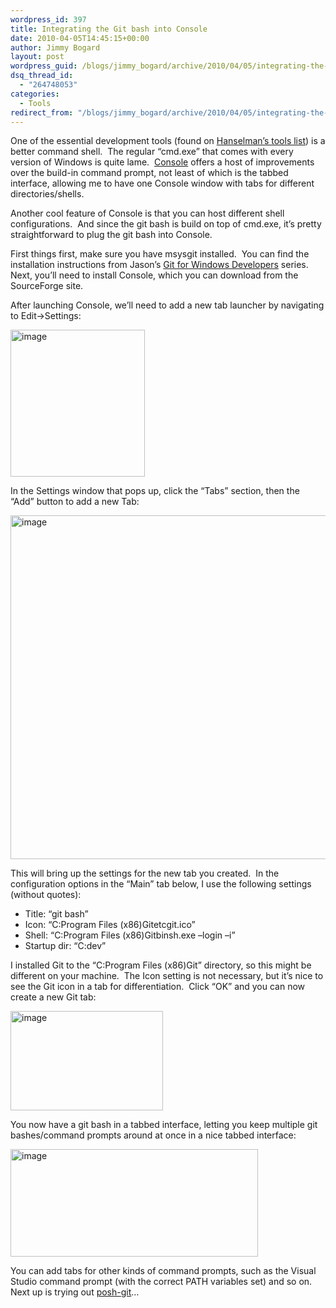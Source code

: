 ```yaml
---
wordpress_id: 397
title: Integrating the Git bash into Console
date: 2010-04-05T14:45:15+00:00
author: Jimmy Bogard
layout: post
wordpress_guid: /blogs/jimmy_bogard/archive/2010/04/05/integrating-the-git-bash-into-console.aspx
dsq_thread_id:
  - "264748053"
categories:
  - Tools
redirect_from: "/blogs/jimmy_bogard/archive/2010/04/05/integrating-the-git-bash-into-console.aspx/"
---
```

One of the essential development tools (found on [Hanselman’s tools list](http://hanselman.com/tools)) is a better command shell.&#160; The regular “cmd.exe” that comes with every version of Windows is quite lame.&#160; [Console](http://sourceforge.net/projects/console/) offers a host of improvements over the build-in command prompt, not least of which is the tabbed interface, allowing me to have one Console window with tabs for different directories/shells.

Another cool feature of Console is that you can host different shell configurations.&#160; And since the git bash is build on top of cmd.exe, it’s pretty straightforward to plug the git bash into Console.

First things first, make sure you have msysgit installed.&#160; You can find the installation instructions from Jason’s [Git for Windows Developers](http://www.lostechies.com/blogs/jason_meridth/archive/2009/06/01/git-for-windows-developers-git-series-part-1.aspx) series.&#160; Next, you’ll need to install Console, which you can download from the SourceForge site.

After launching Console, we’ll need to add a new tab launcher by navigating to Edit->Settings:

[<img style="border-bottom: 0px;border-left: 0px;border-top: 0px;border-right: 0px" border="0" alt="image" src="http://lostechies.com/jimmybogard/files/2011/03/image_thumb_706E3275.png" width="215" height="235" />](http://lostechies.com/jimmybogard/files/2011/03/image_05CBE7DE.png) 

In the Settings window that pops up, click the “Tabs” section, then the “Add” button to add a new Tab:

[<img style="border-bottom: 0px;border-left: 0px;border-top: 0px;border-right: 0px" border="0" alt="image" src="http://lostechies.com/jimmybogard/files/2011/03/image_thumb_2F5FB311.png" width="537" height="550" />](http://lostechies.com/jimmybogard/files/2011/03/image_7001FF80.png) 

This will bring up the settings for the new tab you created.&#160; In the configuration options in the “Main” tab below, I use the following settings (without quotes):

  * Title: “git bash”
  * Icon: “C:Program Files (x86)Gitetcgit.ico”
  * Shell: “C:Program Files (x86)Gitbinsh.exe &#8211;login –i”
  * Startup dir: “C:dev”

I installed Git to the “C:Program Files (x86)Git” directory, so this might be different on your machine.&#160; The Icon setting is not necessary, but it’s nice to see the Git icon in a tab for differentiation.&#160; Click “OK” and you can now create a new Git tab:

[<img style="border-bottom: 0px;border-left: 0px;border-top: 0px;border-right: 0px" border="0" alt="image" src="http://lostechies.com/jimmybogard/files/2011/03/image_thumb_6E5133AC.png" width="244" height="159" />](http://lostechies.com/jimmybogard/files/2011/03/image_55C1965C.png) </p> </p> 

You now have a git bash in a tabbed interface, letting you keep multiple git bashes/command prompts around at once in a nice tabbed interface:

[<img style="border-bottom: 0px;border-left: 0px;border-top: 0px;border-right: 0px" border="0" alt="image" src="http://lostechies.com/jimmybogard/files/2011/03/image_thumb_06749E08.png" width="396" height="172" />](http://lostechies.com/jimmybogard/files/2011/03/image_1BD25370.png) 

You can add tabs for other kinds of command prompts, such as the Visual Studio command prompt (with the correct PATH variables set) and so on.&#160; Next up is trying out [posh-git](http://www.lostechies.com/blogs/dahlbyk/archive/2010/03/27/posh-git-release-v0-1.aspx)…